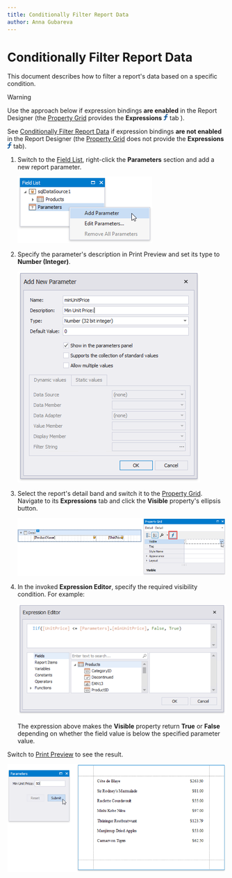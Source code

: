 ```yaml
---
title: Conditionally Filter Report Data
author: Anna Gubareva
---
```

# Conditionally Filter Report Data

This document describes how to filter a report's data based on a specific condition.

> [!Warning]
> Use the approach below if expression bindings **are enabled** in the Report Designer (the [Property Grid](../../report-designer-tools/ui-panels/property-grid.md) provides the **Expressions** ![](../../../../../images/eurd-win-property-grid-expressions-icon.png) tab ).
>
> See [Conditionally Filter Report Data](../shape-data-data-bindingsconditionally-filter-report-data.md) if expression bindings **are not enabled** in the Report Designer (the [Property Grid](../../report-designer-tools/ui-panels/property-grid.md) does not provide the **Expressions** ![](../../../../../images/eurd-win-property-grid-expressions-icon.png) tab).

1. Switch to the [Field List](../../report-designer-tools/ui-panels/field-list.md), right-click the **Parameters** section and add a new report parameter.
	
	![](../../../../../images/eurd-win-shaping-filter-add-parameter.png)

2. Specify the parameter's description in Print Preview and set its type to **Number (Integer)**.
	
	![](../../../../../images/eurd-win-shaping-filter-parameter-settings.png)

3. Select the report's detail band and switch it to the [Property Grid](../../report-designer-tools/ui-panels/property-grid.md). Navigate to its **Expressions** tab and click the **Visible** property's ellipsis button.
	
	![](../../../../../images/eurd-win-shaping-filter-visible-property.png)

4. In the invoked **Expression Editor**, specify the required visibility condition. For example:
	
	![](../../../../../images/eurd-win-shaping-filter-expression.png)
	
	The expression above makes the **Visible** property return **True** or **False** depending on whether the field value is below the specified parameter value.

Switch to [Print Preview](../../preview-print-and-export-reports.md) to see the result. 

![](../../../../../images/eurd-win-shaping-filter-result.png)